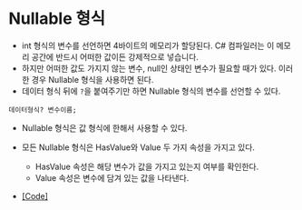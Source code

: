 # Nullable 형식

* int 형식의 변수를 선언하면 4바이트의 메모리가 할당된다. C# 컴파일러는 이 메모리 공간에 반드시 어떠한 값이든 강제적으로 넣습니다.
* 하지만 어떠한 값도 가지지 않는 변수, null인 상태인 변수가 필요할 때가 있다. 이러한 경우 Nullable 형식을 사용하면 된다.
* 데이터 형식 뒤에 `?`을 붙여주기만 하면 Nullable 형식의 변수를 선언할 수 있다.

`데이터형식? 변수이름;`

* Nullable 형식은 값 형식에 한해서 사용할 수 있다.
* 모든 Nullable 형식은 HasValue와 Value 두 가지 속성을 가지고 있다.
    - HasValue 속성은 해당 변수가 값을 가지고 있는지 여부를 확인한다.
    - Value 속성은 변수에 담겨 있는 값을 나타낸다.

* [[Code]](/Code/Chapter03/Nullable.cs)
